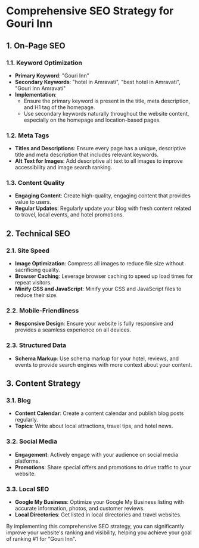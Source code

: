 # Comprehensive SEO Strategy for Gouri Inn

## 1. On-Page SEO

### 1.1. Keyword Optimization

*   **Primary Keyword**: "Gouri Inn"
*   **Secondary Keywords**: "hotel in Amravati", "best hotel in Amravati", "Gouri Inn Amravati"
*   **Implementation**:
    *   Ensure the primary keyword is present in the title, meta description, and H1 tag of the homepage.
    *   Use secondary keywords naturally throughout the website content, especially on the homepage and location-based pages.

### 1.2. Meta Tags

*   **Titles and Descriptions**: Ensure every page has a unique, descriptive title and meta description that includes relevant keywords.
*   **Alt Text for Images**: Add descriptive alt text to all images to improve accessibility and image search ranking.

### 1.3. Content Quality

*   **Engaging Content**: Create high-quality, engaging content that provides value to users.
*   **Regular Updates**: Regularly update your blog with fresh content related to travel, local events, and hotel promotions.

## 2. Technical SEO

### 2.1. Site Speed

*   **Image Optimization**: Compress all images to reduce file size without sacrificing quality.
*   **Browser Caching**: Leverage browser caching to speed up load times for repeat visitors.
*   **Minify CSS and JavaScript**: Minify your CSS and JavaScript files to reduce their size.

### 2.2. Mobile-Friendliness

*   **Responsive Design**: Ensure your website is fully responsive and provides a seamless experience on all devices.

### 2.3. Structured Data

*   **Schema Markup**: Use schema markup for your hotel, reviews, and events to provide search engines with more context about your content.

## 3. Content Strategy

### 3.1. Blog

*   **Content Calendar**: Create a content calendar and publish blog posts regularly.
*   **Topics**: Write about local attractions, travel tips, and hotel news.

### 3.2. Social Media

*   **Engagement**: Actively engage with your audience on social media platforms.
*   **Promotions**: Share special offers and promotions to drive traffic to your website.

### 3.3. Local SEO

*   **Google My Business**: Optimize your Google My Business listing with accurate information, photos, and customer reviews.
*   **Local Directories**: Get listed in local directories and travel websites.

By implementing this comprehensive SEO strategy, you can significantly improve your website's ranking and visibility, helping you achieve your goal of ranking #1 for "Gouri Inn".
